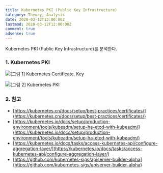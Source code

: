```yaml
---
title: Kubernetes PKI (Public Key Infrastructure)
category: Theory, Analysis
date: 2020-03-12T12:00:00Z
lastmod: 2020-03-12T12:00:00Z
comment: true
adsense: true
---
```


Kubernetes PKI (Public Key Infrastructure)를 분석한다.

### 1. Kubernetes PKI

![[그림 1] Kubernetes Certificate, Key]({{site.baseurl}}/images/theory_analysis/Kubernetes_PKI/Kubernetes_Cert_Key.PNG)

![[그림 2] Kubernetes PKI]({{site.baseurl}}/images/theory_analysis/Kubernetes_PKI/Kubernetes_Cert_Key.PNG)

### 2. 참고

* [https://kubernetes.cn/docs/setup/best-practices/certificates/](https://kubernetes.cn/docs/setup/best-practices/certificates/)
* [https://kubernetes.io/docs/setup/production-environment/tools/kubeadm/setup-ha-etcd-with-kubeadm/](https://kubernetes.io/docs/setup/production-environment/tools/kubeadm/setup-ha-etcd-with-kubeadm/)
* [https://kubernetes.io/docs/tasks/access-kubernetes-api/configure-aggregation-layer/](https://kubernetes.io/docs/tasks/access-kubernetes-api/configure-aggregation-layer/)
* [https://github.com/kubernetes-sigs/apiserver-builder-alpha](https://github.com/kubernetes-sigs/apiserver-builder-alpha)
